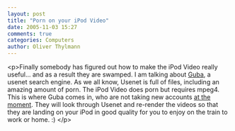 ```yaml
---
layout: post
title: "Porn on your iPod Video"
date: 2005-11-03 15:27
comments: true
categories: Computers
author: Oliver Thylmann
---
```



&lt;p&gt;Finally somebody has figured out how to make the iPod Video really useful... and as a result they are swamped. I am talking about [Guba](https://www.guba.com/), a usenet search engine. As we all know, Usenet is full of files, including an amazing amount of porn. The iPod Video does porn but requires mpeg4. This is where Guba comes in, who are not taking new accounts [at the moment](https://www.guba.com/noauth/signup.cgi). They will look through Usenet and re-render the videos so that they are landing on your iPod in good quality for you to enjoy on the train to work or home. :) &lt;/p&gt;

